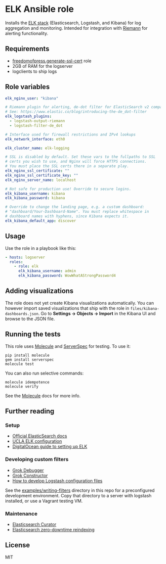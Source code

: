 # ELK Ansible role

Installs the [ELK stack](https://www.elastic.co/products) (Elasticsearch, Logstash, and Kibana)
for log aggregation and monitoring. Intended for integration with [Riemann](http://riemann.io)
for alerting functionality.

## Requirements

* [freedomofpress.generate-ssl-cert] role
* 2GB of RAM for the logserver
* logclients to ship logs

## Role variables

```yaml
elk_nginx_user: "kibana"

# Riemann plugin for alerting, de-dot filter for ElasticSearch v2 compatibility.
# See: https://www.elastic.co/blog/introducing-the-de_dot-filter
elk_logstash_plugins:
  - logstash-output-riemann
  - logstash-filter-de_dot

# Interface used for firewall restrictions and IPv4 lookups
elk_network_interface: eth0

elk_cluster_name: elk-logging

# SSL is disabled by default. Set these vars to the fullpaths to SSL
# certs you wish to use, and Nginx will force HTTPS connections.
# You must place the SSL certs there in a separate play.
elk_nginx_ssl_certificate: ""
elk_nginx_ssl_certificate_key: ""
elk_nginx_server_name: localhost

# Not safe for production use! Override to secure logins.
elk_kibana_username: kibana
elk_kibana_password: kibana

# Override to change the landing page, e.g. a custom dashboard:
# "dashboard/Your-Dashboard-Name". You must replace whitespace in
# dashboard names with hyphens, since Kibana expects it.
elk_kibana_default_app: discover

```

## Usage

Use the role in a playbook like this:

```yaml
- hosts: logserver
  roles:
    - role: elk
      elk_kibana_username: admin
      elk_kibana_password: WowWhatAStrongPassword4
```

## Adding visualizations

The role does not yet create Kibana visualizations automatically. You can however
import saved visualizations that ship with the role in `files/kibana-dashboards.json`.
Go to **Settings -> Objects -> Import** in the Kibana UI and browse to the JSON file.

## Running the tests

This role uses [Molecule] and [ServerSpec] for testing. To use it:

```
pip install molecule
gem install serverspec
molecule test
```

You can also run selective commands:

```
molecule idempotence
molecule verify
```

See the [Molecule] docs for more info.

## Further reading
### Setup

* [Official ElasticSearch docs](https://www.elastic.co/guide/index.html)
* [UCLA ELK configuration](https://www.itsecurity.ucla.edu/elk)
* [DigitalOcean guide to setting up ELK](https://www.digitalocean.com/community/tutorials/how-to-install-elasticsearch-logstash-and-kibana-elk-stack-on-ubuntu-14-04)

### Developing custom filters
* [Grok Debugger](http://grokdebug.herokuapp.com/)
* [Grok Constructor](http://grokconstructor.appspot.com/)
* [How to develop Logstash configuration files](http://blog.comperiosearch.com/blog/2015/04/10/how-to-develop-logstash-configuration-files/)

See the [examples/writing-filters](examples/writing-filters) directory in this repo
for a preconfigured development environment. Copy that directory to a server with
logstash installed, or use a Vagrant testing VM.

### Maintenance

* [Elasticsearch Curator](https://www.elastic.co/guide/en/elasticsearch/client/curator/current/command-line.html)
* [Elasticsearch zero-downtime reindexing](https://blog.codecentric.de/en/2014/09/elasticsearch-zero-downtime-reindexing-problems-solutions/)

## License
MIT

[Molecule]: http://molecule.readthedocs.org/en/master/
[ServerSpec]: http://serverspec.org/
[freedomofpress.generate-ssl-cert]: https://github.com/freedomofpress/ansible-role-generate-ssl-cert
